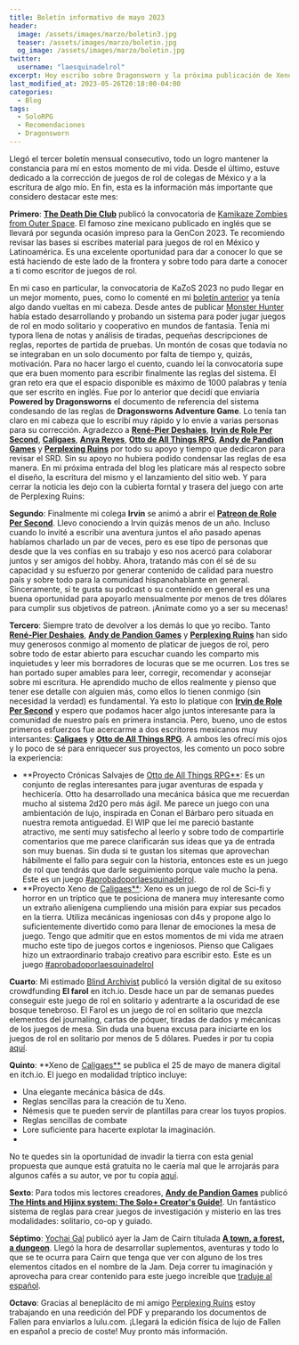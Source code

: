 ```yaml
---
title: Boletín informativo de mayo 2023
header:
  image: /assets/images/marzo/boletin3.jpg
  teaser: /assets/images/marzo/boletin.jpg
  og_image: /assets/images/marzo/boletin.jpg
twitter:
  username: "laesquinadelrol"
excerpt: Hoy escribo sobre Dragonsworn y la próxima publicación de Xeno de Caligaes
last_modified_at: 2023-05-26T20:18:00-04:00
categories:
  - Blog
tags:
  - SoloRPG
  - Recomendaciones
  - Dragonsworn
---
```

Llegó el tercer boletín mensual consecutivo, todo un logro mantener la constancia para mí en estos momento de mi vida. Desde el último, estuve dedicado a la corrección de juegos de rol de colegas de México y a la escritura de algo mío. En fin, esta es la información más importante que considero destacar este mes: 

**Primero**: [**The Death Die Club**](https://twitter.com/TheDeathDieClu1) publicó la convocatoria de [Kamikaze Zombies from Outer Space](https://thedeathdieclub.com/kazos_2023/). El famoso zine mexicano publicado en inglés que se llevará por segunda ocasión impreso para la GenCon 2023. Te recomiendo revisar las bases si escribes material para juegos de rol en México y Latinoamérica. Es una excelente oportunidad para dar a conocer lo que se está haciendo de este lado de la frontera y sobre todo para darte a conocer a ti como escritor de juegos de rol. 

En mi caso en particular, la convocatoria de KaZoS 2023 no pudo llegar en un mejor momento, pues, como lo comenté en mi [boletín  anterior](https://laesquinadelrol.com/2023/04/29/boletin2/) ya tenía algo dando vueltas en mi cabeza. Desde antes de publicar [Monster Hunter](https://laesquinadelrol.itch.io/monsterhunter) había estado desarrollando y probando un sistema para poder jugar juegos de rol en modo solitario y cooperativo en mundos de fantasía. Tenía mi typora llena de notas y análisis de tiradas, pequeñas descripciones de reglas, reportes de partida de pruebas. Un montón de cosas que todavía no se integraban en un solo documento por falta de tiempo y, quizás, motivación. Para no hacer largo el cuento, cuando leí la convocatoria supe que era buen momento para escribir finalmente las reglas del sistema. El gran reto era que el espacio disponible es máximo de 1000 palabras y tenía que ser escrito en inglés. Fue por lo anterior que decidí que enviaría **Powered by Dragonsworns** el documento de referencia del sistema condesando de las reglas de **Dragonsworns Adventure Game**. Lo tenía tan claro en mi cabeza que lo escribí muy rápido y lo envíe a varias personas para su corrección. Agradezco a [**René-Pier Deshaies**](https://twitter.com/RPDeshaies), [**Irvin de Role Per Second**](https://twitter.com/RolePerSecond), [**Caligaes**](https://twitter.com/Caligaes_), [**Anya Reyes**](https://twitter.com/darkade), [**Otto de All Things RPG**](https://twitter.com/AllThingsRPG), [**Andy de Pandion Games**](https://twitter.com/PandionGames) y [**Perplexing Ruins**](https://dice.camp/@perplexingruins) por todo su apoyo y tiempo que dedicaron para revisar el SRD. Sin su apoyo no hubiera podido condensar las reglas de esa manera. En mi próxima entrada del blog les platicare más al respecto sobre  el diseño, la escritura del mismo y el lanzamiento del sitio web. Y para cerrar la noticia les dejo con la cubierta forntal y trasera del juego con arte de Perplexing Ruins: 

**Segundo**: Finalmente mi colega **Irvin** se animó a abrir el [**Patreon de Role Per Second**](https://www.patreon.com/rolepersecond). Llevo conociendo a Irvin quizás menos de un año. Incluso cuando lo invité a escribir una aventura juntos el año pasado apenas habíamos charlado un par de veces, pero es ese tipo de personas que desde que la ves confías en su trabajo y eso nos acercó para colaborar juntos y ser amigos del hobby. Ahora, tratando más con él sé de su capacidad y su esfuerzo por generar contenido de calidad para nuestro país y sobre todo para la comunidad hispanohablante en general.  Sinceramente, si te gusta su podcast o su contenido en general es una buena oportunidad para apoyarlo mensualmente por menos de tres dólares para cumplir sus objetivos de patreon. ¡Anímate como yo a ser su mecenas!

**Tercero**: Siempre trato de devolver a los demás lo que yo recibo. Tanto [**René-Pier Deshaies**](https://twitter.com/RPDeshaies),  [**Andy de Pandion Games**](https://twitter.com/PandionGames) y [**Perplexing Ruins**](https://dice.camp/@perplexingruins) han sido muy generosos conmigo al momento de platicar de juegos de rol, pero sobre todo de estar abierto para escuchar cuando les comparto mis inquietudes y leer mis borradores de locuras que se me ocurren. Los tres se han portado super amables para leer, corregir, recomendar y aconsejar sobre mi escritura. He aprendido mucho de ellos realmente y pienso que tener ese detalle con alguien más, como ellos lo tienen conmigo (sin necesidad la verdad) es fundamental. Ya esto lo platique con [**Irvin de Role Per Second**](https://twitter.com/RolePerSecond) y espero que podamos hacer algo juntos interesante para la comunidad de nuestro país en primera instancia. Pero, bueno, uno de estos primeros esfuerzos fue acercarme a dos escritores mexicanos muy intersantes: [**Caligaes**](https://twitter.com/Caligaes_) y [**Otto de All Things RPG**](https://twitter.com/AllThingsRPG). A ambos les ofrecí mis ojos y lo poco de sé para enriquecer sus proyectos, les comento un poco sobre la experiencia: 

- **Proyecto Crónicas Salvajes de [Otto de All Things RPG**](https://twitter.com/AllThingsRPG): Es un conjunto de reglas interesantes para jugar aventuras de espada y hechicería. Otto ha desarrollado una mecánica básica que me recuerdan mucho al sistema 2d20 pero más ágil. Me parece un juego con una ambientación de lujo, inspirada en Conan el Bárbaro pero situada en nuestra remota antiguedad. El WIP que leí me pareció bastante atractivo, me sentí muy satisfecho al leerlo y sobre todo de compartirle comentarios que me parece clarificarán sus ideas que ya de entrada son muy buenas. Sin duda si te gustan los sitemas que aprovechan hábilmente el fallo para seguir con la historia, entonces este es un juego de rol que tendrás que darle seguimiento porque vale mucho la pena. Este es un juego [#aprobadoporlaesquinadelrol]().
- **Proyecto Xeno de [Caligaes**](https://twitter.com/Caligaes_):  Xeno es un juego de rol de Sci-fi y horror en un tríptico que te posiciona de manera muy interesante como un extraño alienígena cumpliendo una misión para expiar sus pecados en la tierra. Utiliza mecánicas ingeniosas con d4s y propone algo lo suficientemente divertido como para llenar de emociones la mesa de juego. Tengo que admitir que en estos momentos de mi vida me atraen mucho este tipo de juegos cortos e ingeniosos. Pienso que Caligaes hizo un extraordinario trabajo creativo para escribir esto. Este es un juego [#aprobadoporlaesquinadelrol]()

**Cuarto**: Mi estimado [Blind Archivist](https://twitter.com/BlindArchivist) publicó la versión digital de su exitoso crowdfunding **El farol** en itch.io. Desde hace un par de semanas puedes conseguir este juego de rol en solitario y adentrarte a la oscuridad de ese bosque tenebroso. El Farol es un juego de rol en solitario que mezcla elementos del journaling, cartas de póquer, tiradas de dados y mécanicas de los juegos de mesa. Sin duda una buena excusa para iniciarte en los juegos de rol en solitario por menos de 5 dólares. Puedes ir por tu copia [aquí](https://blind-archivist.itch.io/the-lantern).

**Quinto**: **Xeno de [Caligaes**](https://twitter.com/Caligaes_) se publica el 25 de mayo de manera digital en itch.io. El juego en modalidad tríptico incluye:

- Una elegante mecánica básica de d4s.
- Reglas sencillas para la creación de tu Xeno.
- Némesis que te pueden servir de plantillas para crear los tuyos propios.
- Reglas sencillas de combate
- Lore suficiente para hacerte explotar la imaginación.
- 
No te quedes sin la oportunidad de invadir la tierra con esta genial propuesta que aunque está gratuita no le caería mal que le arrojarás para algunos cafés a su autor, ve por tu copia [aquí](https://caligaes.itch.io/xeno).

**Sexto**: Para todos mis lectores creadores, [**Andy de Pandion Games**](https://twitter.com/PandionGames) publicó [**The Hints and Hijinx system: The Solo+ Creator's Guide!**](https://pandiongames.itch.io/hintsandhijinx). Un fantástico sistema de reglas para crear juegos de investigación y misterio en las tres modalidades: solitario, co-op y guiado.

**Séptimo**: [Yochai Gal](https://twitter.com/yochaigal1) publicó ayer la Jam de Cairn títulada [**A town, a forest, a dungeon**](https://itch.io/jam/a-town-a-forest-a-dungeon). Llegó la hora de desarrollar suplementos, aventuras y todo lo que se te ocurra para Cairn que tenga que ver con alguno de los tres elementos citados en el nombre de la Jam. Deja correr tu imaginación y aprovecha para crear contenido para este juego increíble que [traduje al español](https://laesquinadelrol.itch.io/cairn-es). 

**Octavo**: Gracias al beneplácito de mi amigo [Perplexing Ruins](https://dice.camp/@perplexingruins) estoy trabajando en una reedición del PDF y preparando los documentos de Fallen para enviarlos a lulu.com. ¡Llegará la edición física de lujo de Fallen en español a precio de coste! Muy pronto más información.


